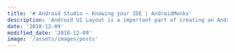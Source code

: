 ```yaml
---
title: '# Android Studio – Knowing your IDE | AndroidMonks'
description: 'Android UI Layout is a important part of creating an Android App. In this tutorial'
date: '2018-12-09'
modified_date: '2018-12-09'
image: '/assets/images/posts'
---
```

